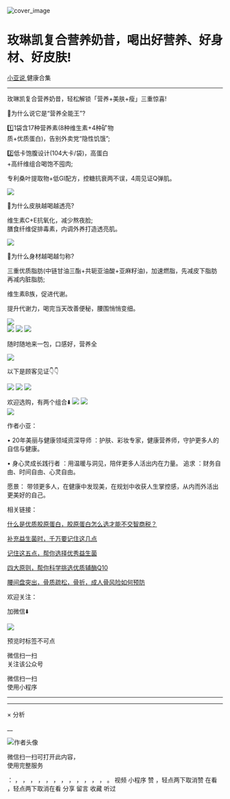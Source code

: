 ![cover_image](https://mmbiz.qpic.cn/mmbiz_jpg/A8SKDch4cJHteLAv8InUS2ZqgDLBJAN32pOBTwHiatfuSru9AgHiadbZJfOs0kHtvIycm88BAIiaib2ByPawuBZhHw/0?wx_fmt=jpeg)

#  玫琳凯复合营养奶昔，喝出好营养、好身材、好皮肤!

[ 小亚说 ](https://mp.weixin.qq.com/mp/appmsgalbum?__biz=MzUxNDAwNTk0MQ==&action=getalbum&album_id=1708249854717526017#wechat_redirect) 健康合集

__ _ _ _ _

  

玫琳凯复合营养奶昔，轻松解锁「营养+美肤+瘦」三重惊喜!  
  
🌸为什么说它是“营养全能王”?

  
1️⃣1袋含17种营养素(8种维生素+4种矿物  
质+优质蛋白)，告别外卖党“隐性饥饿”;

  
2️⃣低卡饱腹设计(104大卡/袋)，高蛋白  
+高纤维组合喝饱不囤肉;

  
专利桑叶提取物+低GI配方，控糖抗衰两不误，4周见证Q弹肌。  

  

![](https://mmbiz.qpic.cn/mmbiz_jpg/A8SKDch4cJHteLAv8InUS2ZqgDLBJAN3JdAmUVyGXrwtgPoKOficPxaiaPdZJVyVQJARSsK69CENAhDpFOPl9KCQ/640?wx_fmt=jpeg)  

🌸为什么皮肤越喝越透亮?  

  
维生素C+E抗氧化，减少熬夜脸;  
膳食纤维促排毒素，内调外养打造透亮肌。  

  

![](https://mmbiz.qpic.cn/mmbiz_jpg/A8SKDch4cJHteLAv8InUS2ZqgDLBJAN3Ihu3T4AKMM6hY7gQtasufUqZD52UC6EcbCBibDf8LMsiazjwwyNxL3Wg/640?wx_fmt=jpeg)  
  

🌸为什么身材越喝越匀称?  

  
三重优质脂肪(中链甘油三酯+共轭亚油酸+亚麻籽油)，加速燃脂，先减皮下脂肪再减内脏脂肪;

  

维生素B族，促进代谢。

  
提升代谢力，喝完当天改善便秘，腰围悄悄变细。

  

![](https://mmbiz.qpic.cn/mmbiz_jpg/A8SKDch4cJHteLAv8InUS2ZqgDLBJAN35lM39TzDcrhmDZ30tWtdmKjgM9MYYH7pyCmT0CHPxN40Vjn5p5Al2A/640?wx_fmt=jpeg)  
![](https://mmbiz.qpic.cn/mmbiz_jpg/A8SKDch4cJHteLAv8InUS2ZqgDLBJAN3RCDDlJrn0F9Vu21VDTyjqeMQtqeiaT7azYibvww4kQLlFoOM8okl4v5g/640?wx_fmt=jpeg)
![](https://mmbiz.qpic.cn/mmbiz_jpg/A8SKDch4cJHteLAv8InUS2ZqgDLBJAN3QD8e2ykPJe2LD1lfbu0xo0CzPdqdKgVkpz8JPq3oE7V5aNcvSTkOiag/640?wx_fmt=jpeg)
![](https://mmbiz.qpic.cn/mmbiz_jpg/A8SKDch4cJHteLAv8InUS2ZqgDLBJAN3JUVc4RmI5bl6Vz4B1Y2tPMRNHXibUoGBicU1WytuIicM0uCVpft7mOvZQ/640?wx_fmt=jpeg)

  

随时随地来一包，口感好，营养全

![](https://mmbiz.qpic.cn/mmbiz_jpg/A8SKDch4cJHteLAv8InUS2ZqgDLBJAN34BGOCuiatXyWa665frj6t3KEVw8kpuUx4DaDocElK4VJxsvhJ6yribibQ/640?wx_fmt=jpeg)  

  

以下是顾客见证👇👇

![](https://mmbiz.qpic.cn/mmbiz_jpg/A8SKDch4cJHteLAv8InUS2ZqgDLBJAN3iaTibqF6ncVqm4ica1Sj3TdUZbk0ibv5FoCVqECPOe0jE77mEJG0KA239Q/640?wx_fmt=jpeg)
![](https://mmbiz.qpic.cn/mmbiz_jpg/A8SKDch4cJHteLAv8InUS2ZqgDLBJAN35F1UwsAzvoib7TbP1wB5Q2CDGM0ZcK3oaOH8Lz28pY3FI3aWvq82Ppg/640?wx_fmt=jpeg)
![](https://mmbiz.qpic.cn/mmbiz_jpg/A8SKDch4cJHteLAv8InUS2ZqgDLBJAN3jCdicfNPZl2acHkic5ghqicsA094nSWiccO53c7uZJIzhaaia2OHzz1o8ug/640?wx_fmt=jpeg)

  

  

欢迎选购，有两个组合⬇️
![](https://mmbiz.qpic.cn/mmbiz_jpg/A8SKDch4cJHteLAv8InUS2ZqgDLBJAN3FXfAQBA9De98hfHWUAhJhcBIHKKxnnrLxaeicrvrpRoD0Md06gFicvxQ/640?wx_fmt=jpeg)
![](https://mmbiz.qpic.cn/mmbiz_jpg/A8SKDch4cJHteLAv8InUS2ZqgDLBJAN37z8oSiaFXtkXIpksvpv8vF8qRVX9ib5OhKx5gEKxmIZSaIibQL5bvYoKw/640?wx_fmt=jpeg)  
![](https://mmbiz.qpic.cn/mmbiz_jpg/A8SKDch4cJHteLAv8InUS2ZqgDLBJAN3NT6p6cPOAYuKtMrImHHd34STyTcU9NKwwuEsM3vXvkAosv5MDjgxhQ/640?wx_fmt=jpeg)

  

  

作者小亚：

•  20年美丽与健康领域资深导师  ：护肤、彩妆专家，健康营养师，守护更多人的自信与健康。

•  身心灵成长践行者  ：用温暖与洞见，陪伴更多人活出内在力量。  追求  ：财务自由、时间自由、心灵自由。

愿景：  带领更多人，在健康中发现美，在规划中收获人生掌控感，从内而外活出更美好的自己。

  

相关链接：

[ 什么是优质胶原蛋白，胶原蛋白怎么选才能不交智商税？
](https://mp.weixin.qq.com/s?__biz=MzUxNDAwNTk0MQ==&mid=2247485486&idx=2&sn=eb445bb0a752e76dff496628355e3af5&scene=21#wechat_redirect)  

[ 补充益生菌时，千万要记住这几点
](https://mp.weixin.qq.com/s?__biz=MzUxNDAwNTk0MQ==&mid=2247485347&idx=1&sn=9f38f768a0a29af0e78ca22cd7bedd5f&scene=21#wechat_redirect)  

[ 记住这五点，帮你选择优秀益生菌
](https://mp.weixin.qq.com/s?__biz=MzUxNDAwNTk0MQ==&mid=2247485233&idx=1&sn=efe9ec91e7182377b80e92ccfcbbcbfe&scene=21#wechat_redirect)  

[ 四大原则，帮你科学挑选优质辅酶Q10
](https://mp.weixin.qq.com/s?__biz=MzUxNDAwNTk0MQ==&mid=2247485202&idx=2&sn=f090879b2e3c4f86c088512679746fb8&scene=21#wechat_redirect)  

[ 腰间盘突出，骨质疏松，骨折，成人骨风险如何预防
](https://mp.weixin.qq.com/s?__biz=MzUxNDAwNTk0MQ==&mid=2247484926&idx=1&sn=21d233c54b8ec1810cd5083fc3b16b2d&scene=21#wechat_redirect)  

  

  

欢迎关注：

  

加微信⬇️

![](https://mmbiz.qpic.cn/mmbiz_jpg/A8SKDch4cJHteLAv8InUS2ZqgDLBJAN3IvH4I8ibaR24icSSSYM7olKpluOUcvpgxZ6dVvKkN4md4hbVcbfDOUvQ/640?wx_fmt=jpeg)

  

预览时标签不可点

微信扫一扫  
关注该公众号



微信扫一扫  
使用小程序

****



****



×  分析

__

![作者头像](http://mmbiz.qpic.cn/mmbiz_png/A8SKDch4cJE0KicTMyrVCx3VLqEgic5sJ1V5QeGZTibG9GLZlSCXSj5ByXNkib5PBrZVMkI41KKxgwE1K9gfypUeRg/0?wx_fmt=png)

微信扫一扫可打开此内容，  
使用完整服务

：  ，  ，  ，  ，  ，  ，  ，  ，  ，  ，  ，  ，  。  视频  小程序  赞  ，轻点两下取消赞  在看  ，轻点两下取消在看
分享  留言  收藏  听过

